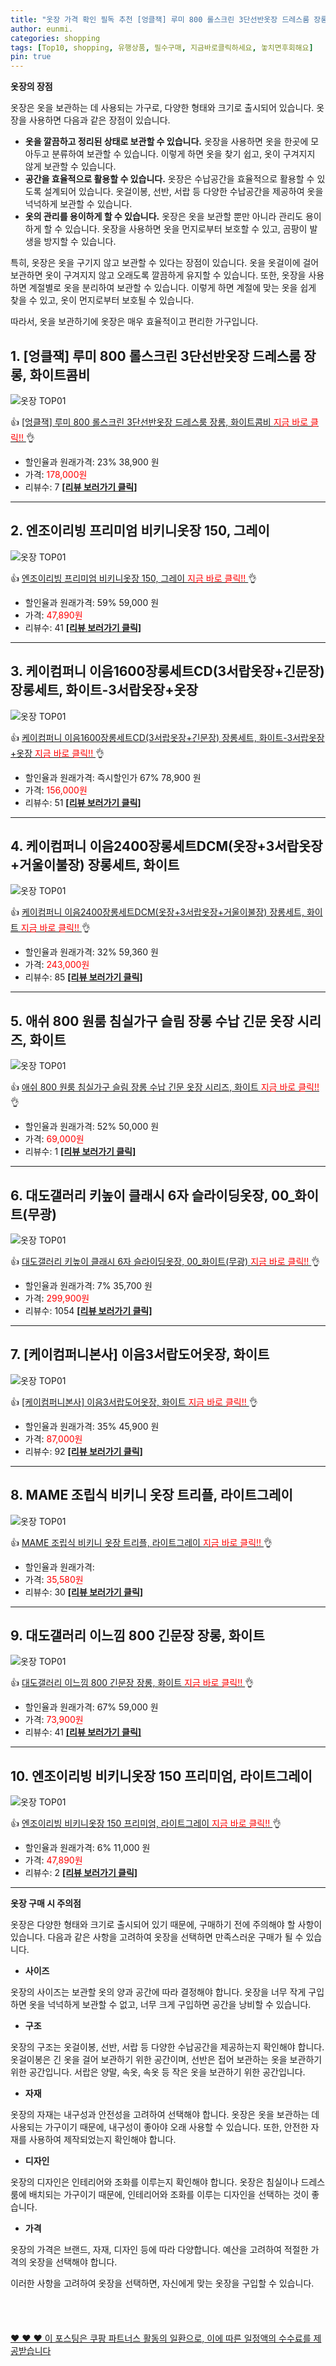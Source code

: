 ```yaml
---
title: "옷장 가격 확인 필독 추천 [엉클잭] 루미 800 롤스크린 3단선반옷장 드레스룸 장롱, 화이트콤비 비교 장점 구매가이드"
author: eunmi.
categories: shopping
tags: [Top10, shopping, 유행상품, 필수구매, 지금바로클릭하세요, 놓치면후회해요]
pin: true
---
```

**옷장의 장점**

옷장은 옷을 보관하는 데 사용되는 가구로, 다양한 형태와 크기로 출시되어 있습니다. 옷장을 사용하면 다음과 같은 장점이 있습니다.

* **옷을 깔끔하고 정리된 상태로 보관할 수 있습니다.** 옷장을 사용하면 옷을 한곳에 모아두고 분류하여 보관할 수 있습니다. 이렇게 하면 옷을 찾기 쉽고, 옷이 구겨지지 않게 보관할 수 있습니다.
* **공간을 효율적으로 활용할 수 있습니다.** 옷장은 수납공간을 효율적으로 활용할 수 있도록 설계되어 있습니다. 옷걸이봉, 선반, 서랍 등 다양한 수납공간을 제공하여 옷을 넉넉하게 보관할 수 있습니다.
* **옷의 관리를 용이하게 할 수 있습니다.** 옷장은 옷을 보관할 뿐만 아니라 관리도 용이하게 할 수 있습니다. 옷장을 사용하면 옷을 먼지로부터 보호할 수 있고, 곰팡이 발생을 방지할 수 있습니다.

특히, 옷장은 옷을 구기지 않고 보관할 수 있다는 장점이 있습니다. 옷을 옷걸이에 걸어 보관하면 옷이 구겨지지 않고 오래도록 깔끔하게 유지할 수 있습니다. 또한, 옷장을 사용하면 계절별로 옷을 분리하여 보관할 수 있습니다. 이렇게 하면 계절에 맞는 옷을 쉽게 찾을 수 있고, 옷이 먼지로부터 보호될 수 있습니다.

따라서, 옷을 보관하기에 옷장은 매우 효율적이고 편리한 가구입니다.

   

## 1. [엉클잭] 루미 800 롤스크린 3단선반옷장 드레스룸 장롱, 화이트콤비

![옷장 TOP01](https://thumbnail10.coupangcdn.com/thumbnails/remote/230x230ex/image/vendor_inventory/14c2/a89bf095b07a7da6eba4b4d41350322482ea0b87ae83274d542bad725139.jpg)


👍 [[엉클잭] 루미 800 롤스크린 3단선반옷장 드레스룸 장롱, 화이트콤비 <font color=red> 지금 바로 클릭!! </font> ](https://link.coupang.com/re/AFFSDP?lptag=AF3617701&subid=GithubCoopas&pageKey=1752065529&traceid=V0-153&itemId=2983664842&vendorItemId=70972010039) 👌 


- 할인율과 원래가격: 23%  38,900   원
- 가격: <span style='color:red'>178,000원</span>
- 리뷰수: 7  [**[리뷰 보러가기 클릭]**](https://link.coupang.com/re/AFFSDP?lptag=AF3617701&subid=GithubCoopas&pageKey=1752065529&traceid=V0-153&itemId=2983664842&vendorItemId=70972010039)

---


   

## 2. 엔조이리빙 프리미엄 비키니옷장 150, 그레이

![옷장 TOP01](https://thumbnail9.coupangcdn.com/thumbnails/remote/230x230ex/image/retail/images/4274035968825143-d7bfc9c3-2bfd-498e-b261-dcda78132575.jpg)


👍 [엔조이리빙 프리미엄 비키니옷장 150, 그레이 <font color=red> 지금 바로 클릭!! </font> ](https://link.coupang.com/re/AFFSDP?lptag=AF3617701&subid=GithubCoopas&pageKey=208504201&traceid=V0-153&itemId=618762861&vendorItemId=70763667474) 👌 


- 할인율과 원래가격: 59%  59,000   원
- 가격: <span style='color:red'>47,890원</span>
- 리뷰수: 41  [**[리뷰 보러가기 클릭]**](https://link.coupang.com/re/AFFSDP?lptag=AF3617701&subid=GithubCoopas&pageKey=208504201&traceid=V0-153&itemId=618762861&vendorItemId=70763667474)

---


   

## 3. 케이컴퍼니 이음1600장롱세트CD(3서랍옷장+긴문장) 장롱세트, 화이트-3서랍옷장+옷장

![옷장 TOP01](https://thumbnail9.coupangcdn.com/thumbnails/remote/230x230ex/image/vendor_inventory/images/2018/05/04/14/5/508d89da-8695-42ed-ad1f-61c76e781491.jpg)


👍 [케이컴퍼니 이음1600장롱세트CD(3서랍옷장+긴문장) 장롱세트, 화이트-3서랍옷장+옷장 <font color=red> 지금 바로 클릭!! </font> ](https://link.coupang.com/re/AFFSDP?lptag=AF3617701&subid=GithubCoopas&pageKey=88907019&traceid=V0-153&itemId=277933076&vendorItemId=82745072999) 👌 


- 할인율과 원래가격: 즉시할인가 67%  78,900   원
- 가격: <span style='color:red'>156,000원</span>
- 리뷰수: 51  [**[리뷰 보러가기 클릭]**](https://link.coupang.com/re/AFFSDP?lptag=AF3617701&subid=GithubCoopas&pageKey=88907019&traceid=V0-153&itemId=277933076&vendorItemId=82745072999)

---


   

## 4. 케이컴퍼니 이음2400장롱세트DCM(옷장+3서랍옷장+거울이불장) 장롱세트, 화이트

![옷장 TOP01](https://thumbnail10.coupangcdn.com/thumbnails/remote/230x230ex/image/vendor_inventory/d4fa/210ff7c7ab4d0252be30582e175e74415275cb21af2b5085445a97b338af.jpg)


👍 [케이컴퍼니 이음2400장롱세트DCM(옷장+3서랍옷장+거울이불장) 장롱세트, 화이트 <font color=red> 지금 바로 클릭!! </font> ](https://link.coupang.com/re/AFFSDP?lptag=AF3617701&subid=GithubCoopas&pageKey=88950341&traceid=V0-153&itemId=278086258&vendorItemId=82745237783) 👌 


- 할인율과 원래가격: 32%  59,360   원
- 가격: <span style='color:red'>243,000원</span>
- 리뷰수: 85  [**[리뷰 보러가기 클릭]**](https://link.coupang.com/re/AFFSDP?lptag=AF3617701&subid=GithubCoopas&pageKey=88950341&traceid=V0-153&itemId=278086258&vendorItemId=82745237783)

---


   

## 5. 애쉬 800 원룸 침실가구 슬림 장롱 수납 긴문 옷장 시리즈, 화이트

![옷장 TOP01](https://thumbnail6.coupangcdn.com/thumbnails/remote/230x230ex/image/vendor_inventory/82dd/23fc8f7446c733202db832f50124b831fa6f94849db91bddcd2390527b1d.jpg)


👍 [애쉬 800 원룸 침실가구 슬림 장롱 수납 긴문 옷장 시리즈, 화이트 <font color=red> 지금 바로 클릭!! </font> ](https://link.coupang.com/re/AFFSDP?lptag=AF3617701&subid=GithubCoopas&pageKey=5448487859&traceid=V0-153&itemId=8307878477&vendorItemId=81523080112) 👌 


- 할인율과 원래가격: 52%  50,000   원
- 가격: <span style='color:red'>69,000원</span>
- 리뷰수: 1  [**[리뷰 보러가기 클릭]**](https://link.coupang.com/re/AFFSDP?lptag=AF3617701&subid=GithubCoopas&pageKey=5448487859&traceid=V0-153&itemId=8307878477&vendorItemId=81523080112)

---


   

## 6. 대도갤러리 키높이 클래시 6자 슬라이딩옷장, 00_화이트(무광)

![옷장 TOP01](https://thumbnail6.coupangcdn.com/thumbnails/remote/230x230ex/image/vendor_inventory/2c50/e42ebb5560e55bd95e9bd630ad36407413a791ea350327b5c2729c0446b7.jpg)


👍 [대도갤러리 키높이 클래시 6자 슬라이딩옷장, 00_화이트(무광) <font color=red> 지금 바로 클릭!! </font> ](https://link.coupang.com/re/AFFSDP?lptag=AF3617701&subid=GithubCoopas&pageKey=6812468118&traceid=V0-153&itemId=16120308554&vendorItemId=78232618547) 👌 


- 할인율과 원래가격: 7%  35,700   원
- 가격: <span style='color:red'>299,900원</span>
- 리뷰수: 1054  [**[리뷰 보러가기 클릭]**](https://link.coupang.com/re/AFFSDP?lptag=AF3617701&subid=GithubCoopas&pageKey=6812468118&traceid=V0-153&itemId=16120308554&vendorItemId=78232618547)

---


   

## 7. [케이컴퍼니본사] 이음3서랍도어옷장, 화이트

![옷장 TOP01](https://thumbnail10.coupangcdn.com/thumbnails/remote/230x230ex/image/vendor_inventory/1a04/15b46bca9a091baa52198ab90fa6f0443e283f2d4f718669404b23d87a16.jpg)


👍 [[케이컴퍼니본사] 이음3서랍도어옷장, 화이트 <font color=red> 지금 바로 클릭!! </font> ](https://link.coupang.com/re/AFFSDP?lptag=AF3617701&subid=GithubCoopas&pageKey=87597071&traceid=V0-153&itemId=274819237&vendorItemId=82743742833) 👌 


- 할인율과 원래가격: 35%  45,900   원
- 가격: <span style='color:red'>87,000원</span>
- 리뷰수: 92  [**[리뷰 보러가기 클릭]**](https://link.coupang.com/re/AFFSDP?lptag=AF3617701&subid=GithubCoopas&pageKey=87597071&traceid=V0-153&itemId=274819237&vendorItemId=82743742833)

---


   

## 8. MAME 조립식 비키니 옷장 트리플, 라이트그레이

![옷장 TOP01](https://thumbnail7.coupangcdn.com/thumbnails/remote/230x230ex/image/retail/images/2034891620195201-c49348f6-826a-46f0-a3dc-9a56273f8aab.jpg)


👍 [MAME 조립식 비키니 옷장 트리플, 라이트그레이 <font color=red> 지금 바로 클릭!! </font> ](https://link.coupang.com/re/AFFSDP?lptag=AF3617701&subid=GithubCoopas&pageKey=6506315176&traceid=V0-153&itemId=14349155768&vendorItemId=81593609756) 👌 


- 할인율과 원래가격: 
- 가격: <span style='color:red'>35,580원</span>
- 리뷰수: 30  [**[리뷰 보러가기 클릭]**](https://link.coupang.com/re/AFFSDP?lptag=AF3617701&subid=GithubCoopas&pageKey=6506315176&traceid=V0-153&itemId=14349155768&vendorItemId=81593609756)

---


   

## 9. 대도갤러리 이느낌 800 긴문장 장롱, 화이트

![옷장 TOP01](https://thumbnail10.coupangcdn.com/thumbnails/remote/230x230ex/image/vendor_inventory/6146/25fa6444236029b5bd3ebe4e7a9c2b95cbe5310f43a7f163410c0e2e54e3.jpg)


👍 [대도갤러리 이느낌 800 긴문장 장롱, 화이트 <font color=red> 지금 바로 클릭!! </font> ](https://link.coupang.com/re/AFFSDP?lptag=AF3617701&subid=GithubCoopas&pageKey=6543880&traceid=V0-153&itemId=29052603&vendorItemId=70316438273) 👌 


- 할인율과 원래가격: 67%  59,000   원
- 가격: <span style='color:red'>73,900원</span>
- 리뷰수: 41  [**[리뷰 보러가기 클릭]**](https://link.coupang.com/re/AFFSDP?lptag=AF3617701&subid=GithubCoopas&pageKey=6543880&traceid=V0-153&itemId=29052603&vendorItemId=70316438273)

---


   

## 10. 엔조이리빙 비키니옷장 150 프리미엄, 라이트그레이

![옷장 TOP01](https://thumbnail10.coupangcdn.com/thumbnails/remote/230x230ex/image/retail/images/2019/08/29/10/1/30a647a8-c766-45de-8606-b17fe72ab58a.jpg)


👍 [엔조이리빙 비키니옷장 150 프리미엄, 라이트그레이 <font color=red> 지금 바로 클릭!! </font> ](https://link.coupang.com/re/AFFSDP?lptag=AF3617701&subid=GithubCoopas&pageKey=208504201&traceid=V0-153&itemId=920063096&vendorItemId=5291367193) 👌 


- 할인율과 원래가격: 6%  11,000   원
- 가격: <span style='color:red'>47,890원</span>
- 리뷰수: 2  [**[리뷰 보러가기 클릭]**](https://link.coupang.com/re/AFFSDP?lptag=AF3617701&subid=GithubCoopas&pageKey=208504201&traceid=V0-153&itemId=920063096&vendorItemId=5291367193)

---
**옷장 구매 시 주의점**

옷장은 다양한 형태와 크기로 출시되어 있기 때문에, 구매하기 전에 주의해야 할 사항이 있습니다. 다음과 같은 사항을 고려하여 옷장을 선택하면 만족스러운 구매가 될 수 있습니다.

* **사이즈**

옷장의 사이즈는 보관할 옷의 양과 공간에 따라 결정해야 합니다. 옷장을 너무 작게 구입하면 옷을 넉넉하게 보관할 수 없고, 너무 크게 구입하면 공간을 낭비할 수 있습니다.

* **구조**

옷장의 구조는 옷걸이봉, 선반, 서랍 등 다양한 수납공간을 제공하는지 확인해야 합니다. 옷걸이봉은 긴 옷을 걸어 보관하기 위한 공간이며, 선반은 접어 보관하는 옷을 보관하기 위한 공간입니다. 서랍은 양말, 속옷, 속옷 등 작은 옷을 보관하기 위한 공간입니다.

* **자재**

옷장의 자재는 내구성과 안전성을 고려하여 선택해야 합니다. 옷장은 옷을 보관하는 데 사용되는 가구이기 때문에, 내구성이 좋아야 오래 사용할 수 있습니다. 또한, 안전한 자재를 사용하여 제작되었는지 확인해야 합니다.

* **디자인**

옷장의 디자인은 인테리어와 조화를 이루는지 확인해야 합니다. 옷장은 침실이나 드레스룸에 배치되는 가구이기 때문에, 인테리어와 조화를 이루는 디자인을 선택하는 것이 좋습니다.

* **가격**

옷장의 가격은 브랜드, 자재, 디자인 등에 따라 다양합니다. 예산을 고려하여 적절한 가격의 옷장을 선택해야 합니다.

이러한 사항을 고려하여 옷장을 선택하면, 자신에게 맞는 옷장을 구입할 수 있습니다.<br><br><br><br><br> [ ❤ ❤ ❤ 이 포스팅은 쿠팡 파트너스 활동의 일환으로, 이에 따른 일정액의 수수료를 제공받습니다](https://link.coupang.com/a/bcEFyh)